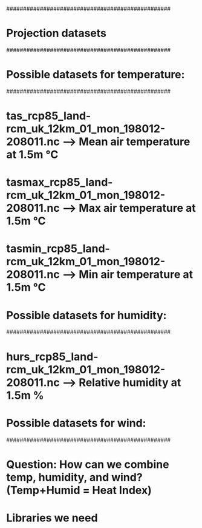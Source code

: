 #################################################
# Projection datasets
#################################################

# Possible datasets for temperature:
#################################################
# tas_rcp85_land-rcm_uk_12km_01_mon_198012-208011.nc --> Mean air temperature at 1.5m °C
# tasmax_rcp85_land-rcm_uk_12km_01_mon_198012-208011.nc --> Max air temperature at 1.5m °C
# tasmin_rcp85_land-rcm_uk_12km_01_mon_198012-208011.nc --> Min air temperature at 1.5m °C

# Possible datasets for humidity:
#################################################
# hurs_rcp85_land-rcm_uk_12km_01_mon_198012-208011.nc --> Relative humidity at 1.5m %

# Possible datasets for wind:
#################################################

# Question: How can we combine temp, humidity, and wind? (Temp+Humid = Heat Index)


# Libraries we need
